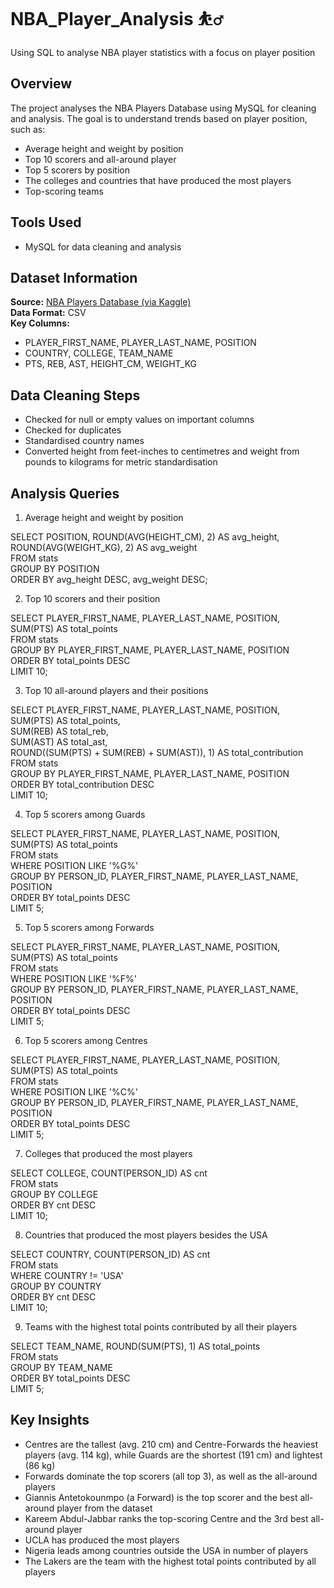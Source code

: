 # NBA_Player_Analysis ⛹️‍♂️

Using SQL to analyse NBA player statistics with a focus on player position


## Overview
The project analyses the NBA Players Database using MySQL for cleaning and analysis.
The goal is to understand trends based on player position, such as:
- Average height and weight by position
- Top 10 scorers and all-around player
- Top 5 scorers by position
- The colleges and countries that have produced the most players
- Top-scoring teams


## Tools Used
- MySQL for data cleaning and analysis


## Dataset Information
**Source:** [NBA Players Database (via Kaggle)](https://www.kaggle.com/datasets/unsdsn/world-happiness/data)   
**Data Format:** CSV  
**Key Columns:**   
- PLAYER_FIRST_NAME, PLAYER_LAST_NAME, POSITION
- COUNTRY, COLLEGE, TEAM_NAME
- PTS, REB, AST, HEIGHT_CM, WEIGHT_KG


## Data Cleaning Steps
- Checked for null or empty values on important columns
- Checked for duplicates
- Standardised country names
- Converted height from feet-inches to centimetres and weight from pounds to kilograms for metric standardisation


## Analysis Queries

1. Average height and weight by position

SELECT POSITION, ROUND(AVG(HEIGHT_CM), 2) AS avg_height,  
ROUND(AVG(WEIGHT_KG), 2) AS avg_weight  
FROM stats  
GROUP BY POSITION  
ORDER BY avg_height DESC, avg_weight DESC;

2. Top 10 scorers and their position

SELECT PLAYER_FIRST_NAME, PLAYER_LAST_NAME, POSITION, SUM(PTS) AS total_points  
FROM stats  
GROUP BY PLAYER_FIRST_NAME, PLAYER_LAST_NAME, POSITION  
ORDER BY total_points DESC  
LIMIT 10;

3. Top 10 all-around players and their positions

SELECT PLAYER_FIRST_NAME, PLAYER_LAST_NAME, POSITION,  
    SUM(PTS) AS total_points,  
    SUM(REB) AS total_reb,  
    SUM(AST) AS total_ast,  
    ROUND((SUM(PTS) + SUM(REB) + SUM(AST)), 1) AS total_contribution  
FROM stats  
GROUP BY PLAYER_FIRST_NAME, PLAYER_LAST_NAME, POSITION  
ORDER BY total_contribution DESC  
LIMIT 10;

4. Top 5 scorers among Guards

SELECT PLAYER_FIRST_NAME, PLAYER_LAST_NAME, POSITION, SUM(PTS) AS total_points  
FROM stats  
WHERE POSITION LIKE '%G%'  
GROUP BY PERSON_ID, PLAYER_FIRST_NAME, PLAYER_LAST_NAME, POSITION  
ORDER BY total_points DESC  
LIMIT 5;

5. Top 5 scorers among Forwards

SELECT PLAYER_FIRST_NAME, PLAYER_LAST_NAME, POSITION, SUM(PTS) AS total_points  
FROM stats  
WHERE POSITION LIKE '%F%'  
GROUP BY PERSON_ID, PLAYER_FIRST_NAME, PLAYER_LAST_NAME, POSITION  
ORDER BY total_points DESC  
LIMIT 5;

6. Top 5 scorers among Centres

SELECT PLAYER_FIRST_NAME, PLAYER_LAST_NAME, POSITION, SUM(PTS) AS total_points  
FROM stats  
WHERE POSITION LIKE '%C%'  
GROUP BY PERSON_ID, PLAYER_FIRST_NAME, PLAYER_LAST_NAME, POSITION  
ORDER BY total_points DESC  
LIMIT 5;

7. Colleges that produced the most players

SELECT COLLEGE, COUNT(PERSON_ID) AS cnt  
FROM stats  
GROUP BY COLLEGE  
ORDER BY cnt DESC  
LIMIT 10;

8. Countries that produced the most players besides the USA

SELECT COUNTRY, COUNT(PERSON_ID) AS cnt  
FROM stats  
WHERE COUNTRY != 'USA'  
GROUP BY COUNTRY  
ORDER BY cnt DESC  
LIMIT 10;

9. Teams with the highest total points contributed by all their players

SELECT TEAM_NAME, ROUND(SUM(PTS), 1) AS total_points  
FROM stats  
GROUP BY TEAM_NAME  
ORDER BY total_points DESC  
LIMIT 5;  


## Key Insights
- Centres are the tallest (avg. 210 cm) and Centre-Forwards the heaviest players (avg. 114 kg), while Guards are the shortest (191 cm) and lightest (86 kg)  
- Forwards dominate the top scorers (all top 3), as well as the all-around players  
- Giannis Antetokounmpo (a Forward) is the top scorer and the best all-around player from the dataset
- Kareem Abdul-Jabbar ranks the top-scoring Centre and the 3rd best all-around player
- UCLA has produced the most players
- Nigeria leads among countries outside the USA in number of players  
- The Lakers are the team with the highest total points contributed by all players

